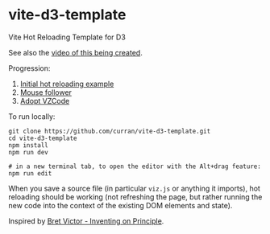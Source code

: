 # vite-d3-template
Vite Hot Reloading Template for D3

See also the [video of this being created](https://www.youtube.com/watch?v=jqOQy4BEnqU).

Progression:
 1. [Initial hot reloading example](https://github.com/curran/vite-d3-template/pull/1)
 2. [Mouse follower](https://github.com/curran/vite-d3-template/pull/3)
 3. [Adopt VZCode](https://github.com/curran/vite-d3-template/pull/4)

To run locally:

```
git clone https://github.com/curran/vite-d3-template.git
cd vite-d3-template
npm install
npm run dev

# in a new terminal tab, to open the editor with the Alt+drag feature:
npm run edit
```

When you save a source file (in particular `viz.js` or anything it imports), hot reloading should be working (not refreshing the page, but rather running the new code into the context of the existing DOM elements and state).

Inspired by [Bret Victor - Inventing on Principle](https://www.youtube.com/watch?v=PUv66718DII).
